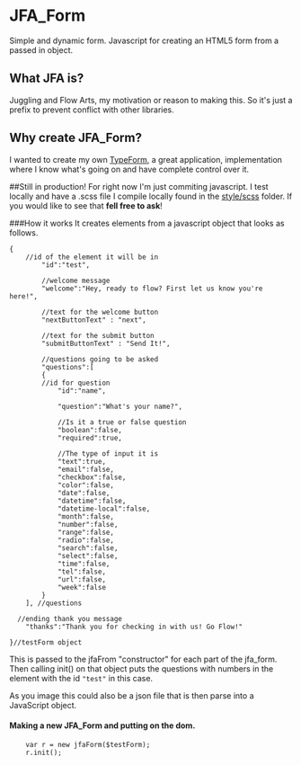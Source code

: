 # JFA_Form
Simple and dynamic form. Javascript for creating an HTML5 form from a passed in object.

## What JFA is?
Juggling and Flow Arts, my motivation or reason to making this. 
So it's just a prefix to prevent conflict with other libraries.

## Why create JFA_Form?
I wanted to create my own [TypeForm](https://www.typeform.com/), a great application, implementation where I know
what's going on and have complete control over it.

##Still in production!
For right now I'm just commiting javascript.
I test locally and have a .scss file I compile locally found in
the [style/scss](../../scss/scss) folder.
If you would like to see that **fell free to ask**!

###How it works
It creates elements from a javascript object that looks as follows.
```
{
    //id of the element it will be in
		"id":"test",
		
		//welcome message
		"welcome":"Hey, ready to flow? First let us know you're here!",
		
		//text for the welcome button
		"nextButtonText" : "next",
		
		//text for the submit button
		"submitButtonText" : "Send It!",
		
		//questions going to be asked
		"questions":[
		{
		//id for question 
			"id":"name",
			
			"question":"What's your name?",
			
			//Is it a true or false question
			"boolean":false,
			"required":true,
			
			//The type of input it is
			"text":true,
			"email":false,
			"checkbox":false,
			"color":false,
			"date":false,
			"datetime":false,
			"datetime-local":false,
			"month":false,
			"number":false,
			"range":false,
			"radio":false,
			"search":false,
			"select":false,
			"time":false,
			"tel":false,
			"url":false,
			"week":false
		}
	], //questions
  
  //ending thank you message
	"thanks":"Thank you for checking in with us! Go Flow!"

}//testForm object
```

This is passed to the jfaFrom "constructor" for each part of the jfa_form.
Then calling init() on that object puts the questions with numbers in the 
element with the id ``"test"`` in this case.

As you image this could also be a json file 
that is then parse into a JavaScript object.  


#### Making a new JFA_Form and putting on the dom.
```	
	var r = new jfaForm($testForm);	
	r.init();
```

